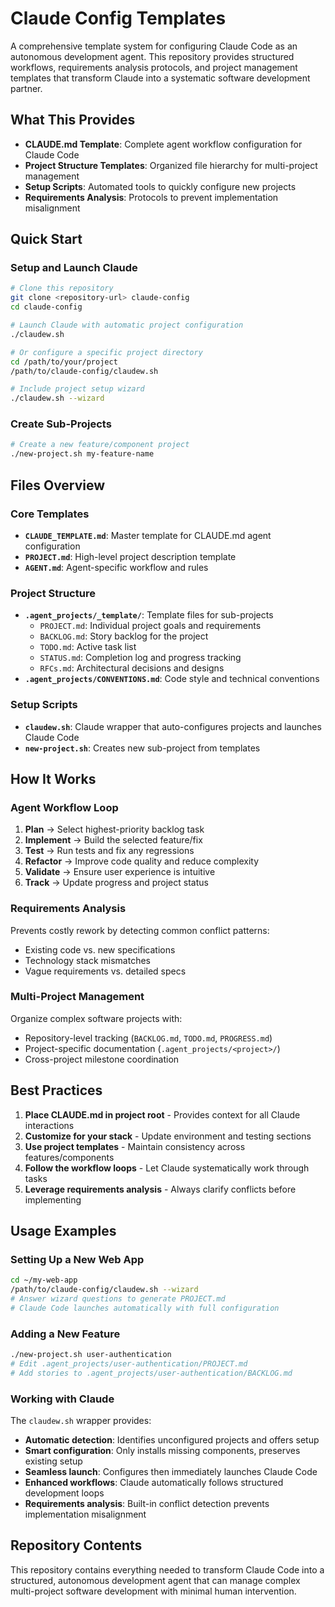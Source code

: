 # Claude Config Templates

A comprehensive template system for configuring Claude Code as an autonomous development agent. This repository provides structured workflows, requirements analysis protocols, and project management templates that transform Claude into a systematic software development partner.

## What This Provides

- **CLAUDE.md Template**: Complete agent workflow configuration for Claude Code
- **Project Structure Templates**: Organized file hierarchy for multi-project management  
- **Setup Scripts**: Automated tools to quickly configure new projects
- **Requirements Analysis**: Protocols to prevent implementation misalignment

## Quick Start

### Setup and Launch Claude
```bash
# Clone this repository
git clone <repository-url> claude-config
cd claude-config

# Launch Claude with automatic project configuration
./claudew.sh

# Or configure a specific project directory
cd /path/to/your/project
/path/to/claude-config/claudew.sh

# Include project setup wizard
./claudew.sh --wizard
```

### Create Sub-Projects
```bash
# Create a new feature/component project
./new-project.sh my-feature-name
```

## Files Overview

### Core Templates
- **`CLAUDE_TEMPLATE.md`**: Master template for CLAUDE.md agent configuration
- **`PROJECT.md`**: High-level project description template
- **`AGENT.md`**: Agent-specific workflow and rules

### Project Structure
- **`.agent_projects/_template/`**: Template files for sub-projects
  - `PROJECT.md`: Individual project goals and requirements
  - `BACKLOG.md`: Story backlog for the project  
  - `TODO.md`: Active task list
  - `STATUS.md`: Completion log and progress tracking
  - `RFCs.md`: Architectural decisions and designs
- **`.agent_projects/CONVENTIONS.md`**: Code style and technical conventions

### Setup Scripts
- **`claudew.sh`**: Claude wrapper that auto-configures projects and launches Claude Code
- **`new-project.sh`**: Creates new sub-project from templates

## How It Works

### Agent Workflow Loop
1. **Plan** → Select highest-priority backlog task
2. **Implement** → Build the selected feature/fix
3. **Test** → Run tests and fix any regressions  
4. **Refactor** → Improve code quality and reduce complexity
5. **Validate** → Ensure user experience is intuitive
6. **Track** → Update progress and project status

### Requirements Analysis
Prevents costly rework by detecting common conflict patterns:
- Existing code vs. new specifications
- Technology stack mismatches  
- Vague requirements vs. detailed specs

### Multi-Project Management
Organize complex software projects with:
- Repository-level tracking (`BACKLOG.md`, `TODO.md`, `PROGRESS.md`)
- Project-specific documentation (`.agent_projects/<project>/`)
- Cross-project milestone coordination

## Best Practices

1. **Place CLAUDE.md in project root** - Provides context for all Claude interactions
2. **Customize for your stack** - Update environment and testing sections
3. **Use project templates** - Maintain consistency across features/components
4. **Follow the workflow loops** - Let Claude systematically work through tasks
5. **Leverage requirements analysis** - Always clarify conflicts before implementing

## Usage Examples

### Setting Up a New Web App
```bash
cd ~/my-web-app
/path/to/claude-config/claudew.sh --wizard
# Answer wizard questions to generate PROJECT.md
# Claude Code launches automatically with full configuration
```

### Adding a New Feature
```bash
./new-project.sh user-authentication
# Edit .agent_projects/user-authentication/PROJECT.md
# Add stories to .agent_projects/user-authentication/BACKLOG.md
```

### Working with Claude
The `claudew.sh` wrapper provides:
- **Automatic detection**: Identifies unconfigured projects and offers setup
- **Smart configuration**: Only installs missing components, preserves existing setup
- **Seamless launch**: Configures then immediately launches Claude Code
- **Enhanced workflows**: Claude automatically follows structured development loops
- **Requirements analysis**: Built-in conflict detection prevents implementation misalignment

## Repository Contents

This repository contains everything needed to transform Claude Code into a structured, autonomous development agent that can manage complex multi-project software development with minimal human intervention.
